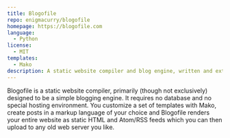 ```yaml
---
title: Blogofile
repo: enigmacurry/blogofile
homepage: https://blogofile.com
language:
  - Python
license:
  - MIT
templates:
  - Mako
description: A static website compiler and blog engine, written and extended in Python
---
```


Blogofile is a static website compiler, primarily (though not
exclusively) designed to be a simple blogging engine. It requires no
database and no special hosting environment. You customize a set of
templates with Mako, create posts in a markup language of your choice
and Blogofile renders your entire website as static HTML and Atom/RSS
feeds which you can then upload to any old web server you like.
